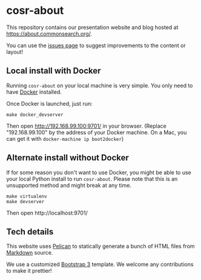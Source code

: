 # cosr-about

This repository contains our presentation website and blog hosted at https://about.commonsearch.org/.

You can use the [issues page](https://github.com/commonsearch/cosr-about) to suggest improvements to the content or layout!

## Local install with Docker

Running `cosr-about` on your local machine is very simple. You only need to have [Docker](https://docs.docker.com/engine/installation/) installed.

Once Docker is launched, just run:

```
make docker_devserver
```

Then open http://192.168.99.100:9701/ in your browser. (Replace "192.168.99.100" by the address of your Docker machine. On a Mac, you can get it with `docker-machine ip boot2docker`)

## Alternate install without Docker

If for some reason you don't want to use Docker, you might be able to use your local Python install to run `cosr-about`. Please note that this is an unsupported method and might break at any time.

```
make virtualenv
make devserver
```

Then open http://localhost:9701/

## Tech details

This website uses [Pelican](http://blog.getpelican.com/) to statically generate a bunch of HTML files from [Markdown](http://commonmark.org/) source.

We use a customized [Bootstrap 3](http://getbootstrap.com/) template. We welcome any contributions to make it prettier!